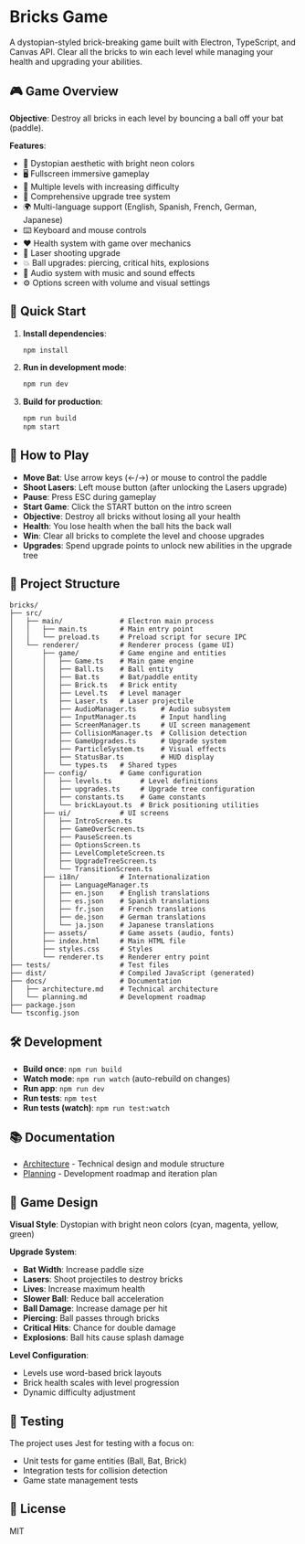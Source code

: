 # Bricks Game

A dystopian-styled brick-breaking game built with Electron, TypeScript, and Canvas API. Clear all the bricks to win each level while managing your health and upgrading your abilities.

## 🎮 Game Overview

**Objective**: Destroy all bricks in each level by bouncing a ball off your bat (paddle).

**Features**:
- 🎨 Dystopian aesthetic with bright neon colors
- 🖥️ Fullscreen immersive gameplay
- 🎯 Multiple levels with increasing difficulty
- 💪 Comprehensive upgrade tree system
- 🌍 Multi-language support (English, Spanish, French, German, Japanese)
- ⌨️ Keyboard and mouse controls
- ❤️ Health system with game over mechanics
- 🔫 Laser shooting upgrade
- 💥 Ball upgrades: piercing, critical hits, explosions
- 🎵 Audio system with music and sound effects
- ⚙️ Options screen with volume and visual settings

## 🚀 Quick Start

1. **Install dependencies**:
   ```bash
   npm install
   ```

2. **Run in development mode**:
   ```bash
   npm run dev
   ```

3. **Build for production**:
   ```bash
   npm run build
   npm start
   ```

## 🎯 How to Play

- **Move Bat**: Use arrow keys (←/→) or mouse to control the paddle
- **Shoot Lasers**: Left mouse button (after unlocking the Lasers upgrade)
- **Pause**: Press ESC during gameplay
- **Start Game**: Click the START button on the intro screen
- **Objective**: Destroy all bricks without losing all your health
- **Health**: You lose health when the ball hits the back wall
- **Win**: Clear all bricks to complete the level and choose upgrades
- **Upgrades**: Spend upgrade points to unlock new abilities in the upgrade tree

## 📁 Project Structure

```
bricks/
├── src/
│   ├── main/              # Electron main process
│   │   ├── main.ts        # Main entry point
│   │   └── preload.ts     # Preload script for secure IPC
│   └── renderer/          # Renderer process (game UI)
│       ├── game/          # Game engine and entities
│       │   ├── Game.ts    # Main game engine
│       │   ├── Ball.ts    # Ball entity
│       │   ├── Bat.ts     # Bat/paddle entity
│       │   ├── Brick.ts   # Brick entity
│       │   ├── Level.ts   # Level manager
│       │   ├── Laser.ts   # Laser projectile
│       │   ├── AudioManager.ts      # Audio subsystem
│       │   ├── InputManager.ts      # Input handling
│       │   ├── ScreenManager.ts     # UI screen management
│       │   ├── CollisionManager.ts  # Collision detection
│       │   ├── GameUpgrades.ts      # Upgrade system
│       │   ├── ParticleSystem.ts    # Visual effects
│       │   ├── StatusBar.ts         # HUD display
│       │   └── types.ts   # Shared types
│       ├── config/        # Game configuration
│       │   ├── levels.ts       # Level definitions
│       │   ├── upgrades.ts     # Upgrade tree configuration
│       │   ├── constants.ts    # Game constants
│       │   └── brickLayout.ts  # Brick positioning utilities
│       ├── ui/            # UI screens
│       │   ├── IntroScreen.ts
│       │   ├── GameOverScreen.ts
│       │   ├── PauseScreen.ts
│       │   ├── OptionsScreen.ts
│       │   ├── LevelCompleteScreen.ts
│       │   ├── UpgradeTreeScreen.ts
│       │   └── TransitionScreen.ts
│       ├── i18n/          # Internationalization
│       │   ├── LanguageManager.ts
│       │   ├── en.json    # English translations
│       │   ├── es.json    # Spanish translations
│       │   ├── fr.json    # French translations
│       │   ├── de.json    # German translations
│       │   └── ja.json    # Japanese translations
│       ├── assets/        # Game assets (audio, fonts)
│       ├── index.html     # Main HTML file
│       ├── styles.css     # Styles
│       └── renderer.ts    # Renderer entry point
├── tests/                 # Test files
├── dist/                  # Compiled JavaScript (generated)
├── docs/                  # Documentation
│   ├── architecture.md    # Technical architecture
│   └── planning.md        # Development roadmap
├── package.json
└── tsconfig.json
```

## 🛠️ Development

- **Build once**: `npm run build`
- **Watch mode**: `npm run watch` (auto-rebuild on changes)
- **Run app**: `npm run dev`
- **Run tests**: `npm test`
- **Run tests (watch)**: `npm run test:watch`

## 📚 Documentation

- [Architecture](./docs/architecture.md) - Technical design and module structure
- [Planning](./docs/planning.md) - Development roadmap and iteration plan

## 🎨 Game Design

**Visual Style**: Dystopian with bright neon colors (cyan, magenta, yellow, green)

**Upgrade System**:
- **Bat Width**: Increase paddle size
- **Lasers**: Shoot projectiles to destroy bricks
- **Lives**: Increase maximum health
- **Slower Ball**: Reduce ball acceleration
- **Ball Damage**: Increase damage per hit
- **Piercing**: Ball passes through bricks
- **Critical Hits**: Chance for double damage
- **Explosions**: Ball hits cause splash damage

**Level Configuration**:
- Levels use word-based brick layouts
- Brick health scales with level progression
- Dynamic difficulty adjustment

## 🧪 Testing

The project uses Jest for testing with a focus on:
- Unit tests for game entities (Ball, Bat, Brick)
- Integration tests for collision detection
- Game state management tests

## 📝 License

MIT
